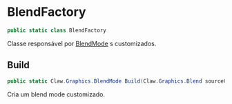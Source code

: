 # BlendFactory
```csharp
public static class BlendFactory
```
Classe responsável por [BlendMode](api/Claw/Graphics/BlendMode.md#BlendMode) s customizados.<br />
## Build
```csharp
public static Claw.Graphics.BlendMode Build(Claw.Graphics.Blend sourceColor, Claw.Graphics.Blend destinationColor, Claw.Graphics.BlendFunction colorFunction, Claw.Graphics.Blend sourceAlpha, Claw.Graphics.Blend destinationAlpha, Claw.Graphics.BlendFunction alphaFunction) { }
```
Cria um blend mode customizado.<br />
